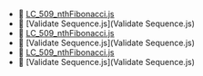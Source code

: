 * 📄 [LC_509_nthFibonacci.js](LC_509_nthFibonacci.js)
* 📄 [Validate Sequence.js](Validate Sequence.js)
* 📄 [LC_509_nthFibonacci.js](LC_509_nthFibonacci.js)
* 📄 [Validate Sequence.js](Validate Sequence.js)
* 📄 [LC_509_nthFibonacci.js](LC_509_nthFibonacci.js)
* 📄 [Validate Sequence.js](Validate Sequence.js)
